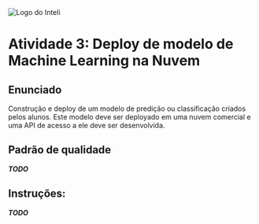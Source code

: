 <img src="../assets/logo-inteli.png" alt="Logo do Inteli"/>

# Atividade 3: Deploy de modelo de Machine Learning na Nuvem

## Enunciado

Construção e deploy de um modelo de predição ou classificação criados pelos alunos. Este modelo deve ser deployado em uma nuvem comercial e uma API de acesso a ele deve ser desenvolvida.

## Padrão de qualidade

***TODO***

## Instruções:

***TODO***

